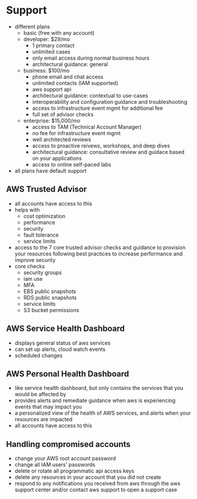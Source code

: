# Support
- different plans
  - basic (free with any account)
  - developer: $29/mo
    - 1 primary contact
    - unlimited cases
    - only email access during normal business hours
    - architectural guidance: general
  - business: $100/mo
    - phone email and chat access
    - unlimited contacts (IAM supported)
    - aws support api
    - architectural guidance: contextual to use-cases
    - interoperability and configuration guidance and troubleshooting
    - access to infrastructure event mgmt for additional fee
    - full set of advisor checks
  - enterprise: $15,000/mo
    - access to TAM (Technical Account Manager)
    - no fee for infrastructure event mgmt
    - well architected reviews
    - access to proactive reivews, workshops, and deep dives
    - architectural guidance:  consultative review and guidace based on your applications
    - access to online self-paced labs
- all plans have default support

## AWS Trusted Advisor
- all accounts have access to this
- helps with
  - cost optimization
  - performance
  - security
  - fault tolerance
  - service limits
- access to the 7 core trusted advisor checks and guidance to provision your resources following best practices to increase performance and improve security
- core checks
  - security groups
  - iam use
  - MFA
  - EBS public snapshots
  - RDS public snapshots
  - service limits
  - S3 bucket permissions

## AWS Service Health Dashboard
- displays general status of aws services
- can set up alerts, cloud watch events
- scheduled changes

## AWS Personal Health Dashboard
- like service health dashboard, but only contains the services that you would be affected by
- provides alerts and remediate guidance when aws is experiencing events that may impact you
- a personalized view of the health of AWS services, and alerts when your resources are impacted
- all accounts have access to this

## Handling compromised accounts
- change your AWS root account password
- change all IAM users' passwords
- delete or rotate all programmatic api access keys
- delete any resources in your account that you did not create
- respond to any notifications you received from aws through the aws support center and/or contact aws support to open a support case